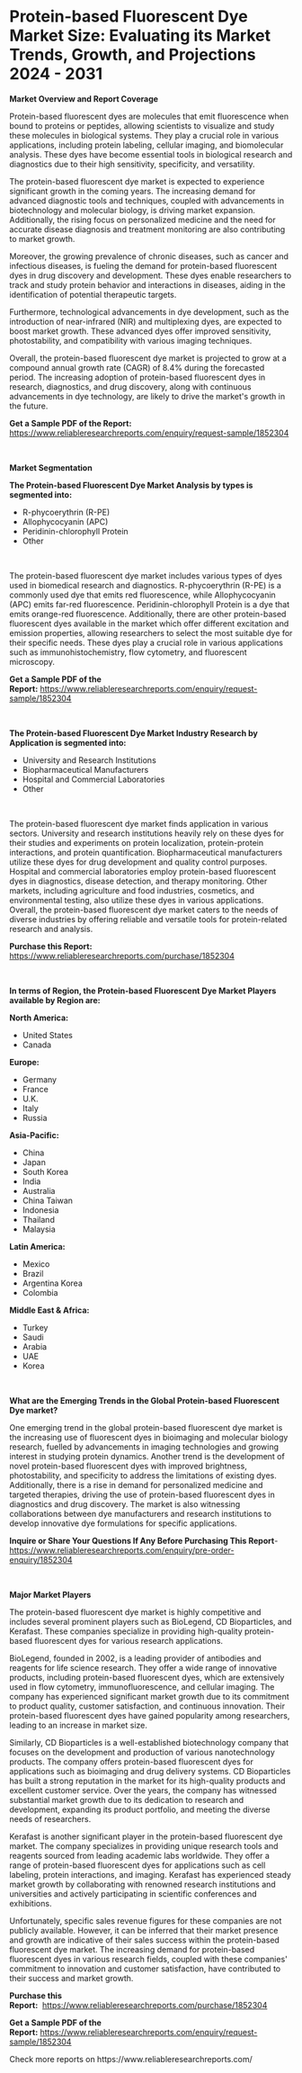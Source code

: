 <p><h1>Protein-based Fluorescent Dye Market Size: Evaluating its Market Trends, Growth, and Projections 2024 - 2031</h1></p><p><strong>Market Overview and Report Coverage</strong></p>
<p><p>Protein-based fluorescent dyes are molecules that emit fluorescence when bound to proteins or peptides, allowing scientists to visualize and study these molecules in biological systems. They play a crucial role in various applications, including protein labeling, cellular imaging, and biomolecular analysis. These dyes have become essential tools in biological research and diagnostics due to their high sensitivity, specificity, and versatility.</p><p>The protein-based fluorescent dye market is expected to experience significant growth in the coming years. The increasing demand for advanced diagnostic tools and techniques, coupled with advancements in biotechnology and molecular biology, is driving market expansion. Additionally, the rising focus on personalized medicine and the need for accurate disease diagnosis and treatment monitoring are also contributing to market growth. </p><p>Moreover, the growing prevalence of chronic diseases, such as cancer and infectious diseases, is fueling the demand for protein-based fluorescent dyes in drug discovery and development. These dyes enable researchers to track and study protein behavior and interactions in diseases, aiding in the identification of potential therapeutic targets.</p><p>Furthermore, technological advancements in dye development, such as the introduction of near-infrared (NIR) and multiplexing dyes, are expected to boost market growth. These advanced dyes offer improved sensitivity, photostability, and compatibility with various imaging techniques.</p><p>Overall, the protein-based fluorescent dye market is projected to grow at a compound annual growth rate (CAGR) of 8.4% during the forecasted period. The increasing adoption of protein-based fluorescent dyes in research, diagnostics, and drug discovery, along with continuous advancements in dye technology, are likely to drive the market's growth in the future.</p></p>
<p><strong>Get a Sample PDF of the Report:</strong> <a href="https://www.reliableresearchreports.com/enquiry/request-sample/1852304">https://www.reliableresearchreports.com/enquiry/request-sample/1852304</a></p>
<p>&nbsp;</p>
<p><strong>Market Segmentation</strong></p>
<p><strong>The Protein-based Fluorescent Dye Market Analysis by types is segmented into:</strong></p>
<p><ul><li>R-phycoerythrin (R-PE)</li><li>Allophycocyanin (APC)</li><li>Peridinin-chlorophyll Protein</li><li>Other</li></ul></p>
<p>&nbsp;</p>
<p><p>The protein-based fluorescent dye market includes various types of dyes used in biomedical research and diagnostics. R-phycoerythrin (R-PE) is a commonly used dye that emits red fluorescence, while Allophycocyanin (APC) emits far-red fluorescence. Peridinin-chlorophyll Protein is a dye that emits orange-red fluorescence. Additionally, there are other protein-based fluorescent dyes available in the market which offer different excitation and emission properties, allowing researchers to select the most suitable dye for their specific needs. These dyes play a crucial role in various applications such as immunohistochemistry, flow cytometry, and fluorescent microscopy.</p></p>
<p><strong>Get a Sample PDF of the Report:</strong>&nbsp;<a href="https://www.reliableresearchreports.com/enquiry/request-sample/1852304">https://www.reliableresearchreports.com/enquiry/request-sample/1852304</a></p>
<p>&nbsp;</p>
<p><strong>The Protein-based Fluorescent Dye Market Industry Research by Application is segmented into:</strong></p>
<p><ul><li>University and Research Institutions</li><li>Biopharmaceutical Manufacturers</li><li>Hospital and Commercial Laboratories</li><li>Other</li></ul></p>
<p>&nbsp;</p>
<p><p>The protein-based fluorescent dye market finds application in various sectors. University and research institutions heavily rely on these dyes for their studies and experiments on protein localization, protein-protein interactions, and protein quantification. Biopharmaceutical manufacturers utilize these dyes for drug development and quality control purposes. Hospital and commercial laboratories employ protein-based fluorescent dyes in diagnostics, disease detection, and therapy monitoring. Other markets, including agriculture and food industries, cosmetics, and environmental testing, also utilize these dyes in various applications. Overall, the protein-based fluorescent dye market caters to the needs of diverse industries by offering reliable and versatile tools for protein-related research and analysis.</p></p>
<p><strong>Purchase this Report:</strong>&nbsp; <a href="https://www.reliableresearchreports.com/purchase/1852304">https://www.reliableresearchreports.com/purchase/1852304</a></p>
<p>&nbsp;</p>
<p><strong>In terms of Region, the Protein-based Fluorescent Dye Market Players available by Region are:</strong></p>
<p>
    <p> <strong> North America: </strong>
        <ul>
            <li>United States</li>
            <li>Canada</li>
        </ul>
        </p> 
    <p> <strong> Europe: </strong>
        <ul>
            <li>Germany</li>
            <li>France</li>
            <li>U.K.</li>
            <li>Italy</li>
            <li>Russia</li>
        </ul>
        </p> 
    <p> <strong> Asia-Pacific: </strong>
        <ul>
            <li>China</li>
            <li>Japan</li>
            <li>South Korea</li>
            <li>India</li>
            <li>Australia</li>
            <li>China Taiwan</li>
            <li>Indonesia</li>
            <li>Thailand</li>
            <li>Malaysia</li>
        </ul>
        </p> 
    <p> <strong> Latin America: </strong>
        <ul>
            <li>Mexico</li>
            <li>Brazil</li>
            <li>Argentina Korea</li>
            <li>Colombia</li>
        </ul>
        </p> 
    <p> <strong> Middle East & Africa: </strong>
        <ul>
            <li>Turkey</li>
            <li>Saudi</li>
            <li>Arabia</li>
            <li>UAE</li>
            <li>Korea</li>
        </ul>
    </p>
    </p>
<p>&nbsp;</p>
<p><strong>What are the Emerging Trends in the Global Protein-based Fluorescent Dye market?</strong></p>
<p><p>One emerging trend in the global protein-based fluorescent dye market is the increasing use of fluorescent dyes in bioimaging and molecular biology research, fuelled by advancements in imaging technologies and growing interest in studying protein dynamics. Another trend is the development of novel protein-based fluorescent dyes with improved brightness, photostability, and specificity to address the limitations of existing dyes. Additionally, there is a rise in demand for personalized medicine and targeted therapies, driving the use of protein-based fluorescent dyes in diagnostics and drug discovery. The market is also witnessing collaborations between dye manufacturers and research institutions to develop innovative dye formulations for specific applications.</p></p>
<p><strong>Inquire or Share Your Questions If Any Before Purchasing This Report</strong>- <a href="https://www.reliableresearchreports.com/enquiry/pre-order-enquiry/1852304">https://www.reliableresearchreports.com/enquiry/pre-order-enquiry/1852304</a></p>
<p>&nbsp;</p>
<p><strong>Major Market Players</strong></p>
<p><p>The protein-based fluorescent dye market is highly competitive and includes several prominent players such as BioLegend, CD Bioparticles, and Kerafast. These companies specialize in providing high-quality protein-based fluorescent dyes for various research applications.</p><p>BioLegend, founded in 2002, is a leading provider of antibodies and reagents for life science research. They offer a wide range of innovative products, including protein-based fluorescent dyes, which are extensively used in flow cytometry, immunofluorescence, and cellular imaging. The company has experienced significant market growth due to its commitment to product quality, customer satisfaction, and continuous innovation. Their protein-based fluorescent dyes have gained popularity among researchers, leading to an increase in market size.</p><p>Similarly, CD Bioparticles is a well-established biotechnology company that focuses on the development and production of various nanotechnology products. The company offers protein-based fluorescent dyes for applications such as bioimaging and drug delivery systems. CD Bioparticles has built a strong reputation in the market for its high-quality products and excellent customer service. Over the years, the company has witnessed substantial market growth due to its dedication to research and development, expanding its product portfolio, and meeting the diverse needs of researchers.</p><p>Kerafast is another significant player in the protein-based fluorescent dye market. The company specializes in providing unique research tools and reagents sourced from leading academic labs worldwide. They offer a range of protein-based fluorescent dyes for applications such as cell labeling, protein interactions, and imaging. Kerafast has experienced steady market growth by collaborating with renowned research institutions and universities and actively participating in scientific conferences and exhibitions.</p><p>Unfortunately, specific sales revenue figures for these companies are not publicly available. However, it can be inferred that their market presence and growth are indicative of their sales success within the protein-based fluorescent dye market. The increasing demand for protein-based fluorescent dyes in various research fields, coupled with these companies' commitment to innovation and customer satisfaction, have contributed to their success and market growth.</p></p>
<p><strong>Purchase this Report:</strong>&nbsp;&nbsp;<a href="https://www.reliableresearchreports.com/purchase/1852304">https://www.reliableresearchreports.com/purchase/1852304</a></p>
<p></p>
<p><strong>Get a Sample PDF of the Report:</strong>&nbsp;<a href="https://www.reliableresearchreports.com/enquiry/request-sample/1852304">https://www.reliableresearchreports.com/enquiry/request-sample/1852304</a></p>
<p>Check more reports on https://www.reliableresearchreports.com/</p>